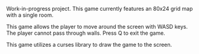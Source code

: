 Work-in-progress project. This game currently features an 80x24 grid map with a
single room.

This game allows the player to move around the screen with WASD keys. The player
cannot pass through walls. Press Q to exit the game.

This game utilizes a curses library to draw the game to the screen.
